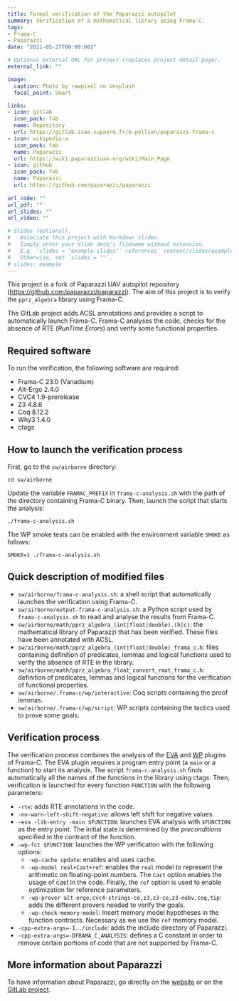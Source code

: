 ```yaml
---
title: Formal verification of the Paparazzi autopilot
summary: Verification of a mathematical library using Frama-C.
tags:
- Frama-C
- Paparazzi
date: "2021-05-27T00:00:00Z"

# Optional external URL for project (replaces project detail page).
external_link: ""

image:
  caption: Photo by rawpixel on Unsplash
  focal_point: Smart

links:
- icon: gitlab
  icon_pack: fab
  name: Repository
  url: https://gitlab.isae-supaero.fr/b.pollien/paparazzi-frama-c
- icon: wikipedia-w
  icon_pack: fab
  name: Paparazzi
  url: https://wiki.paparazziuav.org/wiki/Main_Page
- icon: github
  icon_pack: fab
  name: Paparazzi
  url: https://github.com/paparazzi/paparazzi
  
url_code: ""
url_pdf: ""
url_slides: ""
url_video: ""

# Slides (optional).
#   Associate this project with Markdown slides.
#   Simply enter your slide deck's filename without extension.
#   E.g. `slides = "example-slides"` references `content/slides/example-slides.md`.
#   Otherwise, set `slides = ""`.
# slides: example
---
```


This project is a fork of Paparazzi UAV autopilot repository
(https://github.com/paparazzi/paparazzi). The aim of this project is
to verify the `pprz_algebra` library using Frama-C.

The GitLab project adds ACSL annotations and provides a script to
automatically launch Frama-C. Frama-C analyses the code, checks for
the absence of RTE (_RunTime Errors_) and verify some functional
properties.

Required software
-----------------
To run the verification, the following software are required:

- Frama-C 23.0 (Vanadium)
- Alt-Ergo 2.4.0
- CVC4 1.9-prerelease
- Z3 4.8.6
- Coq 8.12.2
- Why3 1.4.0
- ctags

How to launch the verification process
--------------------------------------

First, go to the `sw/airborne` directory:

```
cd sw/airborne
```

Update the variable `FRAMAC_PREFIX` in `frama-c-analysis.sh`
with the path of the directory containing Frama-C binary. Then,
launch the script that starts the analysis:

```
./frama-c-analysis.sh
```

The WP smoke tests can be enabled with the environment variable
`SMOKE` as follows:

```
SMOKE=1 ./frama-c-analysis.sh
```

Quick description of modified files
------------------------------------

- `sw/airborne/frama-c-analysis.sh`: a shell script that automatically
launches the verification using Frama-C.
- `sw/airborne/output-frama-c-analysis.sh`: a Python script used by
`frama-c-analysis.sh` to read and analyse the results from Frama-C.
- `sw/airborne/math/pprz_algebra_(int|float|double).(h|c)`: the
mathematical library of Paparazzi that has been verified. These files
have been annotated with ACSL.
- `sw/airborne/math/pprz_algebra_(int|float|double)_frama_c.h`: files
containing definition of predicates, lemmas and logical functions used
to verify the absence of RTE in the library.
- `sw/airborne/math/pprz_algebra_float_convert_rmat_frama_c.h`:
definition of predicates, lemmas and logical functions for the
verification of functional properties.
- `sw/airborne/.frama-c/wp/interactive`: Coq scripts containing the
proof lemmas.
- `sw/airborne/.frama-c/wp/script`: WP scripts containing the tactics
used to prove some goals.

Verification process
---------------------

The verification process combines the analysis of the
[EVA](https://frama-c.com/fc-plugins/eva.html) and
[WP](https://frama-c.com/fc-plugins/wp.html) plugins of Frama-C. The
EVA plugin requires a program entry point (a `main` or a function) to
start its analysis. The script `frama-c-analysis.sh` finds
automatically all the names of the functions in the library using
ctags. Then, verification is launched for every function `FUNCTION`
with the following parameters:

- `-rte`: adds RTE annotations in the code.
- `-no-warn-left-shift-negative`: allows left shift for negative values.
- `-eva -lib-entry -main $FUNCTION`: launches EVA analysis with
`$FUNCTION` as the entry point. The initial state is determined by
the _preconditions_ specified in the contract of the function.
- `-wp-fct $FUNCTION`: launches the WP verification with the following
  options:
  - `-wp-cache update`: enables and uses cache.
  - `-wp-model real+Cast+ref`: enables the `real` model to represent the
  arithmetic on floating-point numbers. The `Cast` option enables the
  usage of cast in the code. Finally, the `ref` option is used to enable optimization for reference parameters.
  - `-wp-prover alt-ergo,cvc4-strings-ce,z3,z3-ce,z3-nobv,coq,tip`:
  adds the different provers needed to verify the goals.
  - `-wp-check-memory-model`: Insert memory model hypotheses in the function contracts. Necessary as we use the `ref` memory model.
- `-cpp-extra-args=-I../include`: adds the include directory of
  Paparazzi.
- `-cpp-extra-args=-DFRAMA_C_ANALYSIS`: defines a C constant in order
  to remove certain portions of code that are not supported by
  Frama-C.

<!-- Quick link to functions described in FMICS 2021 paper
-----------------------------------------------------

- the
  [`float_rmat_of_quat`](https://gitlab.isae-supaero.fr/b.pollien/paparazzi-frama-c/-/blob/fmics-2021/sw/airborne/math/pprz_algebra_float.h#L633)
  function
- the
  [`float_quat_of_rmat`](https://gitlab.isae-supaero.fr/b.pollien/paparazzi-frama-c/-/blob/fmics-2021/sw/airborne/math/pprz_algebra_float.h#L946)
  function
- the
  [`float_rmat_of_eulers_321`](https://gitlab.isae-supaero.fr/b.pollien/paparazzi-frama-c/-/blob/fmics-2021/sw/airborne/math/pprz_algebra_float.h#L612)
  function
- the
  [`float_rmat_of_eulers_312`](https://gitlab.isae-supaero.fr/b.pollien/paparazzi-frama-c/-/blob/fmics-2021/sw/airborne/math/pprz_algebra_float.h#L620)
  function -->


More information about Paparazzi
--------------------------------

To have information about Paparazzi, go directly on the
[website](https://wiki.paparazziuav.org/wiki/Main_Page) or on the
[GitLab project](https://github.com/paparazzi/paparazzi).
